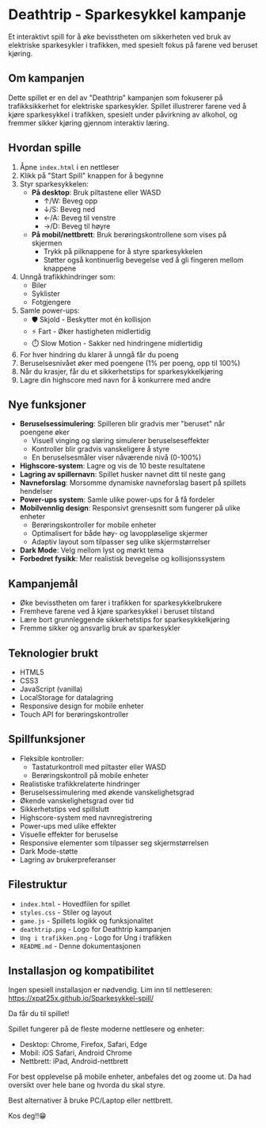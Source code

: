 # Deathtrip - Sparkesykkel kampanje

Et interaktivt spill for å øke bevisstheten om sikkerheten ved bruk av elektriske sparkesykler i trafikken, med spesielt fokus på farene ved beruset kjøring.

## Om kampanjen

Dette spillet er en del av "Deathtrip" kampanjen som fokuserer på trafikksikkerhet for elektriske sparkesykler. Spillet illustrerer farene ved å kjøre sparkesykkel i trafikken, spesielt under påvirkning av alkohol, og fremmer sikker kjøring gjennom interaktiv læring.

## Hvordan spille

1. Åpne `index.html` i en nettleser
2. Klikk på "Start Spill" knappen for å begynne
3. Styr sparkesykkelen:
   - **På desktop**: Bruk piltastene eller WASD
     - ↑/W: Beveg opp
     - ↓/S: Beveg ned
     - ←/A: Beveg til venstre
     - →/D: Beveg til høyre
   - **På mobil/nettbrett**: Bruk berøringskontrollene som vises på skjermen
     - Trykk på pilknappene for å styre sparkesykkelen
     - Støtter også kontinuerlig bevegelse ved å gli fingeren mellom knappene
4. Unngå trafikkhindringer som:
   - Biler
   - Syklister
   - Fotgjengere
5. Samle power-ups:
   - 🛡️ Skjold - Beskytter mot én kollisjon
   - ⚡ Fart - Øker hastigheten midlertidig
   - ⏱️ Slow Motion - Sakker ned hindringene midlertidig
6. For hver hindring du klarer å unngå får du poeng
7. Beruselsesnivået øker med poengene (1% per poeng, opp til 100%)
8. Når du krasjer, får du et sikkerhetstips for sparkesykkelkjøring
9. Lagre din highscore med navn for å konkurrere med andre

## Nye funksjoner

- **Beruselsessimulering**: Spilleren blir gradvis mer "beruset" når poengene øker
  - Visuell vinging og sløring simulerer beruselseseffekter
  - Kontroller blir gradvis vanskeligere å styre
  - En beruselsesmåler viser nåværende nivå (0-100%)
- **Highscore-system**: Lagre og vis de 10 beste resultatene
- **Lagring av spillernavn**: Spillet husker navnet ditt til neste gang
- **Navneforslag**: Morsomme dynamiske navneforslag basert på spillets hendelser
- **Power-ups system**: Samle ulike power-ups for å få fordeler
- **Mobilvennlig design**: Responsivt grensesnitt som fungerer på ulike enheter
  - Berøringskontroller for mobile enheter
  - Optimalisert for både høy- og lavoppløselige skjermer
  - Adaptiv layout som tilpasser seg ulike skjermstørrelser
- **Dark Mode**: Velg mellom lyst og mørkt tema
- **Forbedret fysikk**: Mer realistisk bevegelse og kollisjonssystem

## Kampanjemål

- Øke bevisstheten om farer i trafikken for sparkesykkelbrukere
- Fremheve farene ved å kjøre sparkesykkel i beruset tilstand
- Lære bort grunnleggende sikkerhetstips for sparkesykkelkjøring
- Fremme sikker og ansvarlig bruk av sparkesykler

## Teknologier brukt

- HTML5
- CSS3
- JavaScript (vanilla)
- LocalStorage for datalagring
- Responsive design for mobile enheter
- Touch API for berøringskontroller

## Spillfunksjoner

- Fleksible kontroller:
  - Tastaturkontroll med piltaster eller WASD
  - Berøringskontroll på mobile enheter
- Realistiske trafikkrelaterte hindringer
- Beruselsessimulering med økende vanskelighetsgrad
- Økende vanskelighetsgrad over tid
- Sikkerhetstips ved spillslutt
- Highscore-system med navnregistrering
- Power-ups med ulike effekter
- Visuelle effekter for beruselse
- Responsive elementer som tilpasser seg skjermstørrelsen
- Dark Mode-støtte
- Lagring av brukerpreferanser

## Filestruktur

- `index.html` - Hovedfilen for spillet
- `styles.css` - Stiler og layout
- `game.js` - Spillets logikk og funksjonalitet
- `deathtrip.png` - Logo for Deathtrip kampanjen
- `Ung i trafikken.png` - Logo for Ung i trafikken
- `README.md` - Denne dokumentasjonen

## Installasjon og kompatibilitet

Ingen spesiell installasjon er nødvendig. 
Lim inn til nettleseren: https://xpat25x.github.io/Sparkesykkel-spill/

Da får du til spillet!

Spillet fungerer på de fleste moderne nettlesere og enheter:
- Desktop: Chrome, Firefox, Safari, Edge
- Mobil: iOS Safari, Android Chrome
- Nettbrett: iPad, Android-nettbrett

For best opplevelse på mobile enheter, anbefales det og zoome ut. Da had oversikt over hele bane og hvorda du skal styre.

Best alternativer å bruke PC/Laptop eller nettbrett.

Kos deg!!😁
